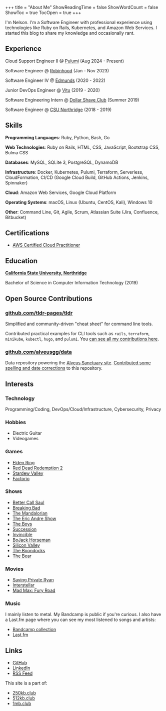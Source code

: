 +++
title = "About Me"
ShowReadingTime = false
ShowWordCount = false
ShowToc = true
TocOpen = true
+++

I'm Nelson. I'm a Software Engineer with professional experience using technologies like Ruby on Rails, Kubernetes, and Amazon Web Services. I started this blog to share my knowledge and occasionally rant.

## Experience

Cloud Support Engineer II @ [Pulumi](https://www.pulumi.com/) (Aug 2024 - Present)

Software Engineer @ [Robinhood](https://robinhood.com) (Jan - Nov 2023)

Software Engineer IV @ [Edmunds](https://edmunds.com) (2020 - 2022)

Junior DevOps Engineer @ [Vitu](https://vitu.com/) (2019 - 2020)

Software Engineering Intern @ [Dollar Shave Club](https://dollarshaveclub.com/) (Summer 2019)

Software Engineer @ [CSU Northridge](https://www.csun.edu/) (2018 - 2019)

## Skills

**Programming Languages**: Ruby, Python, Bash, Go

**Web Technologies**: Ruby on Rails, HTML, CSS, JavaScript, Bootstrap CSS, Bulma CSS

**Databases**: MySQL, SQLite 3, PostgreSQL, DynamoDB

**Infrastructure**: Docker, Kubernetes, Pulumi, Terraform, Serverless, CloudFormation, CI/CD (Google Cloud Build, GitHub Actions, Jenkins, Spinnaker)

**Cloud**: Amazon Web Services, Google Cloud Platform

**Operating Systems**: macOS, Linux (Ubuntu, CentOS, Kali), Windows 10

**Other**: Command Line, Git,  Agile, Scrum, Atlassian Suite (Jira, Confluence, Bitbucket)

## Certifications

- [AWS Certified Cloud Practitioner](https://www.credly.com/badges/f55c43a7-ffb6-4260-a741-2a889e99fa40/public_url)

##  Education

**[California State University, Northridge](https://www.csun.edu/)**

Bachelor of Science in Computer Information Technology (2019)

## Open Source Contributions

### [github.com/tldr-pages/tldr](https://github.com/tldr-pages/tldr)

Simplified and community-driven "cheat sheet" for command line tools.

Contributed practical examples for CLI tools such as `rails`, `terraform`, `minikube`, `kubectl`, `hugo`, and `pulumi`. You [can see all my contributions here](https://github.com/tldr-pages/tldr/commits?author=nelsonfigueroa).

### [github.com/alveusgg/data](https://github.com/alveusgg/data/commits?author=nelsonfigueroa)

Data repository powering the [Alveus Sanctuary site](https://www.alveussanctuary.org/). [Contributed some spelling and date corrections](https://github.com/alveusgg/data/commits?author=nelsonfigueroa) to this repository.

## Interests

### Technology

Programming/Coding, DevOps/Cloud/Infrastructure, Cybersecurity, Privacy

### Hobbies
- Electric Guitar
- Videogames

### Games
- [Elden Ring](https://en.bandainamcoent.eu/elden-ring/elden-ring)
- [Red Dead Redemption 2](https://www.rockstargames.com/reddeadredemption2/)
- [Stardew Valley](https://www.stardewvalley.net/)
- [Factorio](https://www.factorio.com/)

### Shows
- [Better Call Saul](https://www.imdb.com/title/tt3032476/)
- [Breaking Bad](https://www.imdb.com/title/tt0903747/)
- [The Mandalorian](https://www.imdb.com/title/tt8111088/)
- [The Eric Andre Show](https://www.imdb.com/title/tt2244495/)
- [The Boys](https://www.imdb.com/title/tt1190634/)
- [Succession](https://www.imdb.com/title/tt7660850/)
- [Invincible](https://www.imdb.com/title/tt6741278/)
- [BoJack Horseman](https://www.imdb.com/title/tt3398228/)
- [Silicon Valley](https://www.imdb.com/title/tt2575988/)
- [The Boondocks](https://www.imdb.com/title/tt0373732/)
- [The Bear](https://www.imdb.com/title/tt14452776/)

### Movies
- [Saving Private Ryan](https://www.imdb.com/title/tt0120815/)
- [Interstellar](https://www.imdb.com/title/tt0816692/)
- [Mad Max: Fury Road](https://www.imdb.com/title/tt1392190/)

### Music
I mainly listen to metal. My Bandcamp is public if you're curious. I also have a Last.fm page where you can see my most listened to songs and artists:
- [Bandcamp collection](https://bandcamp.com/nelsonfigueroa)
- [Last.fm](https://www.last.fm/user/nelson-figueroa)

## Links
- [GitHub](https://github.com/nelsonfigueroa)
- [LinkedIn](https://www.linkedin.com/in/nelsonfigueroa1/)
- [RSS Feed](/index.xml)

This site is a part of:
- [250kb.club](https://250kb.club)
- [512kb.club](https://512kb.club)
- [1mb.club](https://1mb.club)
